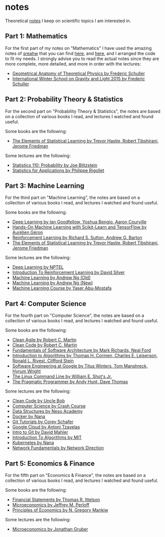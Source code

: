 # notes
Theoretical [notes](https://github.com/tasbouz/notes/blob/master/theory/out/theory.pdf) I keep on scientific topics I am interested in.

## Part 1: Mathematics

For the first part of my notes on "Mathematics" I have used the amazing notes of [sreahw](https://github.com/sreahw) 
that you can find [here](https://github.com/sreahw/schuller-geometric), and [here](https://github.com/sreahw/Lecture_Notes_GR), 
and I arranged the code to fit my needs. I strongly advise you to read the actual notes since they are more complete, 
more detailed, and more in order with the lectures:

* [Geometrical Anatomy of Theoretical Physics by Frederic Schuller](https://www.youtube.com/playlist?list=PLPH7f_7ZlzxTi6kS4vCmv4ZKm9u8g5yic)
* [International Winter School on Gravity and Light 2015 by Frederic Schuller](https://www.youtube.com/playlist?list=PLFeEvEPtX_0S6vxxiiNPrJbLu9aK1UVC_)

## Part 2: Probability Theory & Statistics

For the second part on "Probability Theory & Statistics", the notes are based on a collection of various books I read, 
and lectures I watched and found useful.

Some books are the following:
* [The Elements of Statistical Learning by Trevor Hastie, Robert Tibshirani, Jerome Friedman](https://www.goodreads.com/book/show/148009.The_Elements_of_Statistical_Learning)

Some lectures are the following:
* [Statistics 110: Probability by Joe Blitzstein](https://www.youtube.com/playlist?list=PL2SOU6wwxB0uwwH80KTQ6ht66KWxbzTIo)
* [Statistics for Applications by Philippe Rigollet](https://www.youtube.com/playlist?list=PLUl4u3cNGP60uVBMaoNERc6knT_MgPKS0)

## Part 3: Machine Learning

For the third part on "Machine Learning", the notes are based on a collection of various books I read, and lectures I watched and found useful.

Some books are the following:
* [Deep Learning by Ian Goodfellow, Yoshua Bengio, Aaron Courville](https://www.goodreads.com/book/show/24072897-deep-learning)
* [Hands-On Machine Learning with Scikit-Learn and TensorFlow by Aurélien Géron](https://www.goodreads.com/book/show/32899495-hands-on-machine-learning-with-scikit-learn-and-tensorflow)
* [Reinforcement Learning by Richard S. Sutton, Andrew G. Barton](https://www.goodreads.com/book/show/739791.Reinforcement_Learning)
* [The Elements of Statistical Learning by Trevor Hastie, Robert Tibshirani, Jerome Friedman](https://www.goodreads.com/book/show/148009.The_Elements_of_Statistical_Learning)

Some lectures are the following:
* [Deep Learning by NPTEL](https://www.youtube.com/playlist?list=PLyqSpQzTE6M9gCgajvQbc68Hk_JKGBAYT)
* [Introduction To Reinforcement Learning by David Silver](https://www.youtube.com/playlist?list=PLqYmG7hTraZDM-OYHWgPebj2MfCFzFObQ)
* [Machine Learning by Andrew Ng (Old)](https://www.youtube.com/playlist?list=PLA89DCFA6ADACE599)
* [Machine Learning by Andrew Ng (New)](https://www.youtube.com/playlist?list=PLLssT5z_DsK-h9vYZkQkYNWcItqhlRJLN)
* [Machine Learning Course by Yaser Abu-Mostafa](https://www.youtube.com/playlist?list=PLD63A284B7615313A)

## Part 4: Computer Science

For the fourth part on "Computer Science", the notes are based on a collection of various books I read, and lectures I watched and found useful.

Some books are the following:
* [Clean Agile by Robert C. Martin](https://www.goodreads.com/en/book/show/45280021-clean-agile)
* [Clean Code by Robert C. Martin](https://www.goodreads.com/book/show/3735293-clean-code)
* [Fundamentals of Software Architecture by Mark Richards, Neal Ford](https://www.goodreads.com/en/book/show/44144493-fundamentals-of-software-architecture)
* [Introduction to Algorithms by Thomas H. Cormen, Charles E. Leiserson, Ronald L. Rivest, Clifford Stein](https://www.goodreads.com/book/show/108986.Introduction_to_Algorithms)
* [Software Engineering at Google by Titus Winters, Tom Manshreck, Hyrum Wright](https://www.goodreads.com/en/book/show/48816586-software-engineering-at-google)
* [The Linux Command Line by William E. Shot's Jr.](https://www.goodreads.com/book/show/11724436-the-linux-command-line?ref=nav_sb_ss_1_17)
* [The Pragmatic Programmer by Andy Hunt, Dave Thomas](https://www.goodreads.com/book/show/4099.The_Pragmatic_Programmer?ac=1&from_search=true&qid=ISkjti6DIt&rank=1)

Some lectures are the following:
* [Clean Code by Uncle Bob](https://www.youtube.com/playlist?list=PLmmYSbUCWJ4x1GO839azG_BBw8rkh-zOj)
* [Computer Science by Crash Course](https://www.youtube.com/playlist?list=PL8dPuuaLjXtNlUrzyH5r6jN9ulIgZBpdo)
* [Data Structures by Neso Academy](https://www.youtube.com/playlist?list=PLBlnK6fEyqRj9lld8sWIUNwlKfdUoPd1Y)
* [Docker by Nana](https://www.youtube.com/watch?v=3c-iBn73dDE)
* [Git Tutorials by Corey Schafer](https://www.youtube.com/playlist?list=PL-osiE80TeTuRUfjRe54Eea17-YfnOOAx)
* [Google Cloud by Antoni Tzavelas](https://www.youtube.com/watch?v=jpno8FSqpc8)
* [Intro to Git by David Mahler](https://www.youtube.com/playlist?list=PLcMTQ5mNbPl_JbjkLOyDh3rDCFhAhDshW)
* [Introduction To Algorithms by MIT](https://www.youtube.com/playlist?list=PLUl4u3cNGP63EdVPNLG3ToM6LaEUuStEY)
* [Kubernetes by Nana](https://www.youtube.com/watch?v=X48VuDVv0do)
* [Network Fundamentals by Network Direction](https://www.youtube.com/playlist?list=PLDQaRcbiSnqF5U8ffMgZzS7fq1rHUI3Q8)

## Part 5: Economics & Finance

For the fifth part on "Economics & Finance", the notes are based on a collection of various books I read, and lectures I watched and found useful.

Some books are the following:
* [Financial Statements by Thomas R. Ittelson](https://www.goodreads.com/book/show/277841.Financial_Statements?from_search=true&from_srp=true&qid=fKQ7VLVSKx&rank=4)
* [Microeconomics by Jeffrey M. Perloff](https://www.goodreads.com/book/show/2926223-microeconomics)
* [Principles of Economics by N. Gregory Mankiw](https://www.goodreads.com/book/show/1753460.Principles_of_Economics)

Some lectures are the following:
* [Microeconomics by Jonathan Gruber](https://www.youtube.com/playlist?list=PLUl4u3cNGP62oJSoqb4Rf-vZMGUBe59G-)